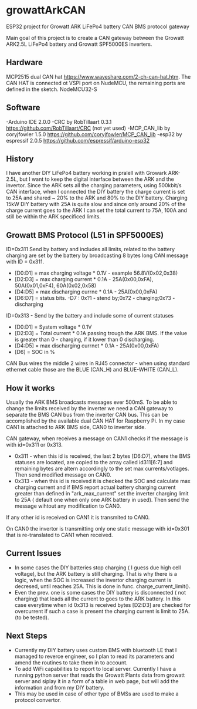 # growattArkCAN
ESP32 project for Growatt ARK LiFePo4 battery CAN BMS protocol gateway

Main goal of this project is to create a CAN gateway between the Growatt ARK2.5L LiFePo4 battery and Growatt SPF5000ES inverters.

## Hardware
  MCP2515 dual CAN hat https://www.waveshare.com/2-ch-can-hat.htm. The CAN HAT is connected ot VSPI port on NudeMCU, the remaining ports are defined in the sketch.
  NodeMCU32-S
  
## Software
  -Arduino IDE 2.0.0
  -CRC by  RobTillaart 0.3.1 https://github.com/RobTillaart/CRC (not yet used)
  -MCP_CAN_lib by coryjfowler 1.5.0 https://github.com/coryjfowler/MCP_CAN_lib
  -esp32 by espressif 2.0.5 https://github.com/espressif/arduino-esp32
  
## History  
I have another DIY LiFePo4 battery working in pralell with Growark ARK-2.5L, but I want to keep the digital interface between the ARK and the invertor. Since the ARK sets all the charging parameters, using 500kbit/s CAN interface, when I connected the DIY battery the charge current is set to 25A and shared ~ 20% to the ARK and 80% to the DIY battery. Charging 15kW DIY battery with 25A is quite slow and since only around 20% of the charge current goes to the ARK I can set the total current to 75A, 100A and still be within the ARK specificed limits.

## Growatt BMS Protocol (L51 in SPF5000ES)
ID=0x311 Send by battery and includes all limits, related to the battery charging are set by the battery by broadcasting 8 bytes long CAN message with ID = 0x311. 
- [D0:D1] = max charging voltage * 0.1V - example 56.8V(0x02,0x38)
- [D2:D3] = max charging current * 0.1A - 25A(0x00,0xFA), 50A(0x01,0xF4), 60A(0x02,0x58)
- [D4:D5] = max discharging currne * 0.1A - 25A(0x00,0xFA)
- [D6:D7] = status bits.
  -D7  : 0x?1  - stend by;0x?2  - charging;0x?3  - discharging

ID=0x313 - Send by the battery and include some of current statuses
- [D0:D1] = System voltage * 0.1V
- [D2:D3] = Total current * 0.1A passing trough the ARK BMS. If the value is greater than 0 - charging, if it lower than 0 discharging.
- [D4:D5] = max discharging currnet * 0.1A - 25A(0x00,0xFA)
- [D6] = SOC in %

CAN Bus wires the middle 2 wires in RJ45 connector - when using standard ethernet cable those are the BLUE (CAN_H) and BLUE-WHITE (CAN_L).

## How it works
Usually the ARK BMS broadcasts messages ever 500mS. To be able to change the limits received by the inverter we need a CAN gateway to separate the BMS CAN bus from the inverter CAN bus. This can be accomplished by the available dual CAN HAT for Raspberry Pi. In my case CAN1 is attached to ARK BMS side, CAN0 to inverter side.

CAN gateway, when receives a message on CAN1 checks if the message is with id=0x311 or 0x313. 
- 0x311 - when this id is received, the last 2 bytes [D6:D7], where the BMS statuses are located, are copied to the array called id311[6:7] and remaining bytes are altern accordingly to the set max currents/votlages. Then send modified message on CAN0.
- 0x313 - when this id is received it is checked the SOC and calculate max charging current and if BMS report actual battery charging current greater than defined in "ark_max_current" set the inverter charging limit to 25A ( default one when only one ARK battery in used). Then send the message wihtout any modification to CAN0.

If any other id is received on CAN1 it is transmited to CAN0. 

On CAN0 the invertor is transmitting only one static message with id=0x301 that is re-translated to CAN1 when received.

## Current Issues
- In some cases the DIY batteries stop charging ( I guess due high cell voltage), but the ARK battery is still charging. That is why there is a logic, when the SOC is increased the invertor charging current is decresed, until reaches 25A. This is done in func. charge_current_limit(). 
- Even the prev. one is some cases the DIY battery is disconnected ( not charging) that leads all the current to goes to the ARK battery. In this case everytime when id 0x313 is received bytes [D2:D3] are checked for overcurrent if such a case is present the charging current is limit to 25A. (to be tested).

## Next Steps
- Currently my DIY battery uses custom BMS with bluetooth LE that I managed to reverce engineer, so I plan to read its parameters and amend the routines to take them in to account.
- To add WiFi capabilities to report to local server. Currently I have a running python server that reads the Growatt Plants data from growatt server and siplay it in a form of a table in web page, but will add the information and from my DIY battery.
- This may be used in case of other type of BMSs are used to make a protocol convertor.
